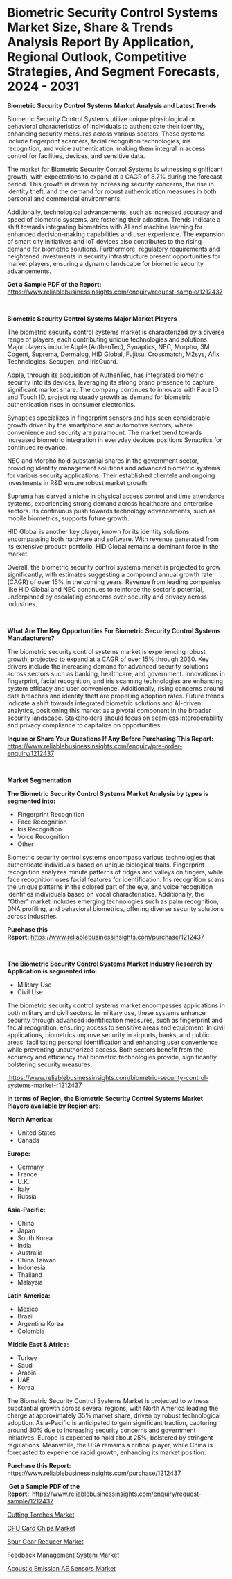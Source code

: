 <p><h1>Biometric Security Control Systems Market Size, Share & Trends Analysis Report By Application, Regional Outlook, Competitive Strategies, And Segment Forecasts, 2024 - 2031</h1></p><p><strong>Biometric Security Control Systems Market Analysis and Latest Trends</strong></p>
<p><p>Biometric Security Control Systems utilize unique physiological or behavioral characteristics of individuals to authenticate their identity, enhancing security measures across various sectors. These systems include fingerprint scanners, facial recognition technologies, iris recognition, and voice authentication, making them integral in access control for facilities, devices, and sensitive data.</p><p>The market for Biometric Security Control Systems is witnessing significant growth, with expectations to expand at a CAGR of 8.7% during the forecast period. This growth is driven by increasing security concerns, the rise in identity theft, and the demand for robust authentication measures in both personal and commercial environments. </p><p>Additionally, technological advancements, such as increased accuracy and speed of biometric systems, are fostering their adoption. Trends indicate a shift towards integrating biometrics with AI and machine learning for enhanced decision-making capabilities and user experience. The expansion of smart city initiatives and IoT devices also contributes to the rising demand for biometric solutions. Furthermore, regulatory requirements and heightened investments in security infrastructure present opportunities for market players, ensuring a dynamic landscape for biometric security advancements.</p></p>
<p><strong>Get a Sample PDF of the Report:&nbsp;</strong> <a href="https://www.reliablebusinessinsights.com/enquiry/request-sample/1212437?utm_campaign=57&utm_medium=2&utm_source=Github&utm_content=ia&utm_term=06102024&utm_id=biometric-security-control-systems">https://www.reliablebusinessinsights.com/enquiry/request-sample/1212437</a></p>
<p>&nbsp;</p>
<p><strong>Biometric Security Control Systems Major Market Players</strong></p>
<p><p>The biometric security control systems market is characterized by a diverse range of players, each contributing unique technologies and solutions. Major players include Apple (AuthenTec), Synaptics, NEC, Morpho, 3M Cogent, Suprema, Dermalog, HID Global, Fujitsu, Crossmatch, M2sys, Afix Technologies, Secugen, and IrisGuard.</p><p>Apple, through its acquisition of AuthenTec, has integrated biometric security into its devices, leveraging its strong brand presence to capture significant market share. The company continues to innovate with Face ID and Touch ID, projecting steady growth as demand for biometric authentication rises in consumer electronics.</p><p>Synaptics specializes in fingerprint sensors and has seen considerable growth driven by the smartphone and automotive sectors, where convenience and security are paramount. The market trend towards increased biometric integration in everyday devices positions Synaptics for continued relevance.</p><p>NEC and Morpho hold substantial shares in the government sector, providing identity management solutions and advanced biometric systems for various security applications. Their established clientele and ongoing investments in R&D ensure robust market growth.</p><p>Suprema has carved a niche in physical access control and time attendance systems, experiencing strong demand across healthcare and enterprise sectors. Its continuous push towards technology advancements, such as mobile biometrics, supports future growth.</p><p>HID Global is another key player, known for its identity solutions encompassing both hardware and software. With revenue generated from its extensive product portfolio, HID Global remains a dominant force in the market.</p><p>Overall, the biometric security control systems market is projected to grow significantly, with estimates suggesting a compound annual growth rate (CAGR) of over 15% in the coming years. Revenue from leading companies like HID Global and NEC continues to reinforce the sector's potential, underpinned by escalating concerns over security and privacy across industries.</p></p>
<p>&nbsp;</p>
<p><strong>What Are The Key Opportunities For Biometric Security Control Systems Manufacturers?</strong></p>
<p><p>The biometric security control systems market is experiencing robust growth, projected to expand at a CAGR of over 15% through 2030. Key drivers include the increasing demand for advanced security solutions across sectors such as banking, healthcare, and government. Innovations in fingerprint, facial recognition, and iris scanning technologies are enhancing system efficacy and user convenience. Additionally, rising concerns around data breaches and identity theft are propelling adoption rates. Future trends indicate a shift towards integrated biometric solutions and AI-driven analytics, positioning this market as a pivotal component in the broader security landscape. Stakeholders should focus on seamless interoperability and privacy compliance to capitalize on opportunities.</p></p>
<p><strong>Inquire or Share Your Questions If Any Before Purchasing This Report:</strong> <a href="https://www.reliablebusinessinsights.com/enquiry/pre-order-enquiry/1212437?utm_campaign=57&utm_medium=2&utm_source=Github&utm_content=ia&utm_term=06102024&utm_id=biometric-security-control-systems">https://www.reliablebusinessinsights.com/enquiry/pre-order-enquiry/1212437</a></p>
<p>&nbsp;</p>
<p><strong>Market Segmentation</strong></p>
<p><strong>The Biometric Security Control Systems Market Analysis by types is segmented into:</strong></p>
<p><ul><li>Fingerprint Recognition</li><li>Face Recognition</li><li>Iris Recognition</li><li>Voice Recognition</li><li>Other</li></ul></p>
<p><p>Biometric security control systems encompass various technologies that authenticate individuals based on unique biological traits. Fingerprint recognition analyzes minute patterns of ridges and valleys on fingers, while face recognition uses facial features for identification. Iris recognition scans the unique patterns in the colored part of the eye, and voice recognition identifies individuals based on vocal characteristics. Additionally, the "Other" market includes emerging technologies such as palm recognition, DNA profiling, and behavioral biometrics, offering diverse security solutions across industries.</p></p>
<p><strong>Purchase this Report:&nbsp;</strong><a href="https://www.reliablebusinessinsights.com/purchase/1212437?utm_campaign=57&utm_medium=2&utm_source=Github&utm_content=ia&utm_term=06102024&utm_id=biometric-security-control-systems">https://www.reliablebusinessinsights.com/purchase/1212437</a></p>
<p>&nbsp;</p>
<p><strong>The Biometric Security Control Systems Market Industry Research by Application is segmented into:</strong></p>
<p><ul><li>Military Use</li><li>Civil Use</li></ul></p>
<p><p>The biometric security control systems market encompasses applications in both military and civil sectors. In military use, these systems enhance security through advanced identification measures, such as fingerprint and facial recognition, ensuring access to sensitive areas and equipment. In civil applications, biometrics improve security in airports, banks, and public areas, facilitating personal identification and enhancing user convenience while preventing unauthorized access. Both sectors benefit from the accuracy and efficiency that biometric technologies provide, significantly bolstering security measures.</p></p>
<p><a href="https://www.reliablebusinessinsights.com/biometric-security-control-systems-market-r1212437?utm_campaign=57&utm_medium=2&utm_source=Github&utm_content=ia&utm_term=06102024&utm_id=biometric-security-control-systems">&nbsp;https://www.reliablebusinessinsights.com/biometric-security-control-systems-market-r1212437</a></p>
<p><strong>In terms of Region, the Biometric Security Control Systems Market Players available by Region are:</strong></p>
<p>
    <p> <strong> North America: </strong>
        <ul>
            <li>United States</li>
            <li>Canada</li>
        </ul>
        </p> 
    <p> <strong> Europe: </strong>
        <ul>
            <li>Germany</li>
            <li>France</li>
            <li>U.K.</li>
            <li>Italy</li>
            <li>Russia</li>
        </ul>
        </p> 
    <p> <strong> Asia-Pacific: </strong>
        <ul>
            <li>China</li>
            <li>Japan</li>
            <li>South Korea</li>
            <li>India</li>
            <li>Australia</li>
            <li>China Taiwan</li>
            <li>Indonesia</li>
            <li>Thailand</li>
            <li>Malaysia</li>
        </ul>
        </p> 
    <p> <strong> Latin America: </strong>
        <ul>
            <li>Mexico</li>
            <li>Brazil</li>
            <li>Argentina Korea</li>
            <li>Colombia</li>
        </ul>
        </p> 
    <p> <strong> Middle East & Africa: </strong>
        <ul>
            <li>Turkey</li>
            <li>Saudi</li>
            <li>Arabia</li>
            <li>UAE</li>
            <li>Korea</li>
        </ul>
    </p>
    </p>
<p><p>The Biometric Security Control Systems Market is projected to witness substantial growth across several regions, with North America leading the charge at approximately 35% market share, driven by robust technological adoption. Asia-Pacific is anticipated to gain significant traction, capturing around 30% due to increasing security concerns and government initiatives. Europe is expected to hold about 25%, bolstered by stringent regulations. Meanwhile, the USA remains a critical player, while China is forecasted to experience rapid growth, enhancing its market position.</p></p>
<p><strong>Purchase this Report: </strong><a href="https://www.reliablebusinessinsights.com/purchase/1212437?utm_campaign=57&utm_medium=2&utm_source=Github&utm_content=ia&utm_term=06102024&utm_id=biometric-security-control-systems">https://www.reliablebusinessinsights.com/purchase/1212437</a></p>
<p>&nbsp;<strong>Get a Sample PDF of the Report:&nbsp;&nbsp;</strong><a href="https://www.reliablebusinessinsights.com/enquiry/request-sample/1212437?utm_campaign=57&utm_medium=2&utm_source=Github&utm_content=ia&utm_term=06102024&utm_id=biometric-security-control-systems">https://www.reliablebusinessinsights.com/enquiry/request-sample/1212437</a></p>
<p><strong></strong></p>
<p><p><a href="https://www.linkedin.com/pulse/cutting-torches-market-size-share-growth-analysis-type-application-vp0ce?utm_campaign=57&utm_medium=2&utm_source=Github&utm_content=ia&utm_term=06102024&utm_id=biometric-security-control-systems">Cutting Torches Market</a></p><p><a href="https://issuu.com/reportprime-2/docs/cpu-card-chips-market-size-2030.ppt_f89a7fab07214b?utm_campaign=57&utm_medium=2&utm_source=Github&utm_content=ia&utm_term=06102024&utm_id=biometric-security-control-systems">CPU Card Chips Market</a></p><p><a href="https://www.linkedin.com/pulse/evaluating-global-spur-gear-reducer-market-trends-growth-ymxge?utm_campaign=57&utm_medium=2&utm_source=Github&utm_content=ia&utm_term=06102024&utm_id=biometric-security-control-systems">Spur Gear Reducer Market</a></p><p><a href="https://github.com/RogerBennett414/Market-Research-Report-List-1/blob/main/feedback-management-system-market.md?utm_campaign=57&utm_medium=2&utm_source=Github&utm_content=ia&utm_term=06102024&utm_id=biometric-security-control-systems">Feedback Management System Market</a></p><p><a href="https://issuu.com/reportprime-2/docs/acoustic-emission-ae-sensors-market_14a2d156c5b7fc?utm_campaign=57&utm_medium=2&utm_source=Github&utm_content=ia&utm_term=06102024&utm_id=biometric-security-control-systems">Acoustic Emission AE Sensors Market</a></p></p>